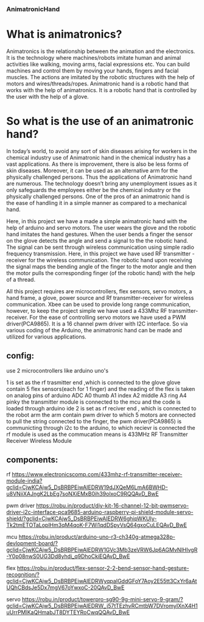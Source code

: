 ### AnimatronicHand

# What is animatronics?

Animatronics is the relationship between the animation and the electronics. It is the technology where machines/robots imitate human and animal activities like walking, moving arms, facial expressions etc. You can build machines and control them by moving your hands, fingers and facial muscles.
The actions are imitated by the robotic structures with the help of motors and wires/threads/ropes.
Animatronic hand is a robotic hand that works with the help of animatronics. It is a robotic hand that is controlled by the user with the help of a glove. 

# So what is the use of an animatronic hand? 

In today’s world, to avoid any sort of skin diseases arising for workers in the chemical industry use of Animatronic hand in the chemical industry has a vast applications. As there is improvement, there is also be less forms of skin diseases. Moreover, it can be used as an alternative arm for the physically challenged persons. Thus the applications of Animatronic hand are numerous. The technology doesn’t bring any unemployment issues as it only safeguards the employees either be the chemical industry or the physically challenged persons. One of the pros of an animatronic hand is the ease of handling it in a simple manner as compared to a mechanical hand.

Here, in this project we have a made a simple animatronic hand with the help of arduino and servo motors. The user wears the glove and the robotic hand imitates the hand gestures. When the user bends a finger the sensor on the glove detects the angle and send a signal to the the robotic hand. The signal can be sent through wireless communication using simple radio frequency transmission. Here, in this project we have used RF transmitter - receiver for the wireless communication. The robotic hand upon receiving the signal maps the bending angle of the finger to the motor angle and then the motor pulls the corresponding finger (of the robotic hand) with the help of a thread. 

All this project requires are microcontrollers, flex sensors, servo motors, a hand frame, a glove, power source and Rf transmitter-receiver for wireless communication. Xbee can be used to provide long range communication, however, to keep the project simple we have used a 433Mhz RF transmitter-receiver. For the ease of controlling servo motors we have used a PWM driver(PCA9865). It is a 16 channel pwm driver with I2C interface. So via various coding of the Arduino, the animatronic hand can be made and utilized for various applications. 

## config:

use 2 microcontrollers like arduino uno's

1 is set as the rf trasmitter end ,which is connected to the glove 
	glove contain 5 flex sensors(each for 1 finger) and the reading of the flex is taken on analog pins of arduino
		ADC
		A0	thumb
		A1	index
		A2	middle
		A3	ring
		A4	pinky
	the transmitter module is connected to the mcu and the code is loaded through arduino ide
2 is set as rf reciver  end , which is connected to the robot arm 
	the arm contain pwm driver to which 5 motors are connected to pull the string connected to the finger,
	the pwm driver(PCA9865) is communicting through i2c to the arduino, to which recievr is connected
the rf module is used as the commucation means is  433MHz RF Transmitter Receiver Wireless Module

## components:
 rf																 https://www.electronicscomp.com/433mhz-rf-transmitter-receiver-module-india?gclid=CjwKCAjw5_DsBRBPEiwAIEDRW19dJXQeM6LmA6BWHD-u8VNiiXAJngK2LbEg7soNXiEMxB0ih39olxoC9RQQAvD_BwE

 pwm driver 
https://robu.in/product/diy-kit-16-channel-12-bit-pwmservo-driver-i2c-interface-pca9685-arduino-raspberry-pi-shield-module-servo-shield/?gclid=CjwKCAjw5_DsBRBPEiwAIEDRW6ghipWKUIy-Tk2tmETOTaLoplHm3qM4qoK-F7Wi1qdDSpyVsQ64gxoCuLEQAvD_BwE

 mcu
https://robu.in/product/arduino-uno-r3-ch340g-atmega328p-devlopment-board/?gclid=CjwKCAjw5_DsBRBPEiwAIEDRW1GVc3Mb3zeVRW6Jp6AGMvNlHIvgR-Y0p08nwS0UG3Dd8yhdi_q9DhoCkiEQAvD_BwE

 flex 
 https://robu.in/product/flex-sensor-2-2-bend-sensor-hand-gesture-recognition/?gclid=CjwKCAjw5_DsBRBPEiwAIEDRWyqpaIGddGFoY7Aoy2E55tt3CxYr6aAtUQhCBdsJe5Dx7mgV67oYwxoC-20QAvD_BwE

 servo https://robu.in/product/towerpro-sg90-9g-mini-servo-9-gram/?gclid=CjwKCAjw5_DsBRBPEiwAIEDRW_j57tTEzhvRCmtbW7DVromyIXnX4H1uUrrPMlKaQHmabJT8DYTEYRoCwqQQAvD_BwE
